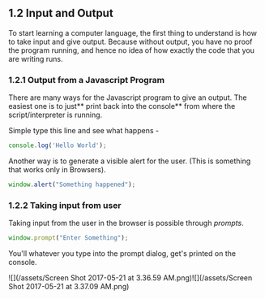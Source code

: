 ## 1.2 Input and Output

To start learning a computer language, the first thing to understand is how to take input and give output. Because without output, you have no proof the program running, and hence no idea of how exactly the code that you are writing runs.

### 1.2.1 Output from a Javascript Program

There are many ways for the Javascript program to give an output. The easiest one is to just** print back into the console** from where the script/interpreter is running.

Simple type this line and see what happens -

```js
console.log('Hello World');
```

Another way is to generate a visible alert for the user. \(This is something that works only in Browsers\).

```js
window.alert("Something happened");
```

### 1.2.2 Taking input from user

Taking input from the user in the browser is possible through _prompts_.

```js
window.prompt("Enter Something");
```

You'll whatever you type into the prompt dialog, get's printed on the console.

![](/assets/Screen Shot 2017-05-21 at 3.36.59 AM.png)![](/assets/Screen Shot 2017-05-21 at 3.37.09 AM.png)

